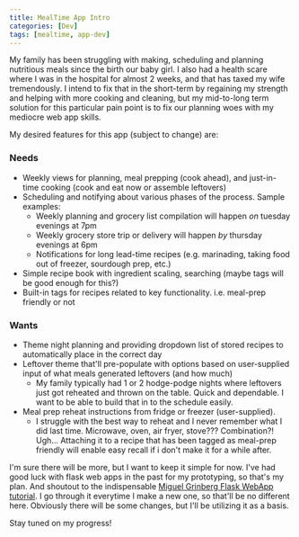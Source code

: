 ```yaml
---
title: MealTime App Intro
categories: [Dev]
tags: [mealtime, app-dev]
---
```

My family has been struggling with making, scheduling and planning nutritious meals since the birth our baby girl. I also had a health scare where I was in the hospital for almost 2 weeks, and that has taxed my wife tremendously. I intend to fix that in the short-term by regaining my strength and helping with more cooking and cleaning, but my mid-to-long term solution for this particular pain point is to fix our planning woes with my mediocre web app skills.

My desired features for this app (subject to change) are:

### Needs
- Weekly views for planning, meal prepping (cook ahead), and just-in-time cooking (cook and eat now or assemble leftovers)
- Scheduling and notifying about various phases of the process. Sample examples:
  - Weekly planning and grocery list compilation will happen *on* tuesday evenings at 7pm
  - Weekly grocery store trip or delivery will happen *by* thursday evenings at 6pm
  - Notifications for long lead-time recipes (e.g. marinading, taking food out of freezer, sourdough prep, etc.)
 - Simple recipe book with ingredient scaling, searching (maybe tags will be good enough for this?)
 - Built-in tags for recipes related to key functionality. i.e. meal-prep friendly or not

### Wants
- Theme night planning and providing dropdown list of stored recipes to automatically place in the correct day
- Leftover theme that'll pre-populate with options based on user-supplied input of what meals generated leftovers (and how much)
  - My family typically had 1 or 2 hodge-podge nights where leftovers just got reheated and thrown on the table. Quick and dependable. I want to be able to build that in to the schedule easily.
- Meal prep reheat instructions from fridge or freezer (user-supplied).
  - I struggle with the best way to reheat and I never remember what I did last time. Microwave, oven, air fryer, stove??? Combination?! Ugh... Attaching it to a recipe that has been tagged as meal-prep friendly will enable easy recall if i don't make it for a while after.

I'm sure there will be more, but I want to keep it simple for now. I've had good luck with flask web apps in the past for my prototyping, so that's my plan. And shoutout to the indispensable [Miguel Grinberg Flask WebApp tutorial](https://blog.miguelgrinberg.com/post/the-flask-mega-tutorial-part-i-hello-world). I go through it everytime I make a new one, so that'll be no different here. Obviously there will be some changes, but I'll be utilizing it as a basis.

Stay tuned on my progress!
